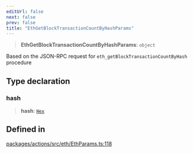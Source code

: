 ```yaml
---
editUrl: false
next: false
prev: false
title: "EthGetBlockTransactionCountByHashParams"
---
```


> **EthGetBlockTransactionCountByHashParams**: `object`

Based on the JSON-RPC request for `eth_getBlockTransactionCountByHash` procedure

## Type declaration

### hash

> **hash**: [`Hex`](/reference/tevm/actions/type-aliases/hex/)

## Defined in

[packages/actions/src/eth/EthParams.ts:118](https://github.com/qbzzt/tevm-monorepo/blob/main/packages/actions/src/eth/EthParams.ts#L118)
